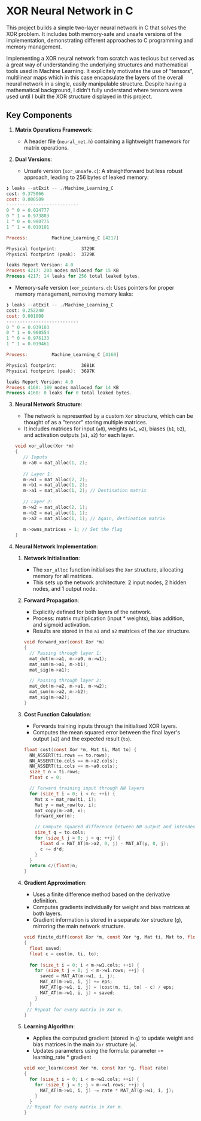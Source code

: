 # XOR Neural Network in C

This project builds a simple two-layer neural network in C that solves the XOR problem. It includes both memory-safe and unsafe versions of the implementation, demonstrating different approaches to C programming and memory management.

Implementing a XOR neural network from scratch was tedious but served as a great way of understanding the underlying structures and mathematical tools used in Machine Learning. It explicitely motivates the use of "tensors", multilinear maps which in this case encapsulate the layers of the overall neural network in a single, easily manipulable structure. Despite having a mathematical background, I didn't fully understand where tensors were used until I built the XOR structure displayed in this project.

## Key Components

1. **Matrix Operations Framework**:
   - A header file (`neural_net.h`) containing a lightweight framework for matrix operations.

2. **Dual Versions**:
   - Unsafe version (`xor_unsafe.c`): A straightforward but less robust approach, leading to 256 bytes of leaked memory:
  ```powershell
  ❯ leaks --atExit -- ./Machine_Learning_C
  cost: 0.375066
  cost: 0.000509
  ---------------------------
  0 ^ 0 = 0.024777
  0 ^ 1 = 0.973803
  1 ^ 0 = 0.980775
  1 ^ 1 = 0.019101
  
  Process:         Machine_Learning_C [4217]
  
  Physical footprint:         3729K
  Physical footprint (peak):  3729K
  
  leaks Report Version: 4.0
  Process 4217: 203 nodes malloced for 15 KB
  Process 4217: 14 leaks for 256 total leaked bytes.
  ```  
  
   - Memory-safe version (`xor_pointers.c`): Uses pointers for proper memory management, removing memory leaks:
  ```powershell
  ❯ leaks --atExit -- ./Machine_Learning_C
  cost: 0.252240
  cost: 0.001008
  ---------------------------
  0 ^ 0 = 0.039103
  0 ^ 1 = 0.960554
  1 ^ 0 = 0.976133
  1 ^ 1 = 0.019461
  
  Process:         Machine_Learning_C [4160]
  
  Physical footprint:         3681K
  Physical footprint (peak):  3697K
  
  leaks Report Version: 4.0
  Process 4160: 189 nodes malloced for 14 KB
  Process 4160: 0 leaks for 0 total leaked bytes.
  ```

3. **Neural Network Structure**:
   - The network is represented by a custom `Xor` structure, which can be thought of as a "tensor" storing multiple matrices.
   - It includes matrices for input (`a0`), weights (`w1`, `w2`), biases (`b1`, `b2`), and activation outputs (`a1`, `a2`) for each layer.

   ```c
   void xor_alloc(Xor *m)
   {
      // Inputs
      m->a0 = mat_alloc(1, 2);
    
      // Layer 1:
      m->w1 = mat_alloc(2, 2);
      m->b1 = mat_alloc(1, 2);
      m->a1 = mat_alloc(1, 2); // Destination matrix
    
      // Layer 2:
      m->w2 = mat_alloc(2, 1);
      m->b2 = mat_alloc(1, 1);
      m->a2 = mat_alloc(1, 1); // Again, destination matrix
    
      m->owns_matrices = 1; // Set the flag
   }
   ```

4. **Neural Network Implementation**:

   1. **Network Initialisation**:
      - The `xor_alloc` function initialises the `Xor` structure, allocating memory for all matrices.
      - This sets up the network architecture: 2 input nodes, 2 hidden nodes, and 1 output node.

   2. **Forward Propagation**: 
      - Explicitly defined for both layers of the network.
      - Process: matrix multiplication (input * weights), bias addition, and sigmoid activation.
      - Results are stored in the `a1` and `a2` matrices of the `Xor` structure.

      ```c
      void forward_xor(const Xor *m)
      {
        // Passing through layer 1:
        mat_dot(m->a1, m->a0, m->w1);
        mat_sum(m->a1, m->b1);
        mat_sig(m->a1);
      
        // Passing through layer 2:
        mat_dot(m->a2, m->a1, m->w2);
        mat_sum(m->a2, m->b2);
        mat_sig(m->a2);
      }
      ```  

   3. **Cost Function Calculation**: 
      - Forwards training inputs through the initialised XOR layers.
      - Computes the mean squared error between the final layer's output (`a2`) and the expected result (`to`).

      ```c
      float cost(const Xor *m, Mat ti, Mat to) {
        NN_ASSERT(ti.rows == to.rows);   
        NN_ASSERT(to.cols == m->a2.cols); 
        NN_ASSERT(ti.cols == m->a0.cols); 
        size_t n = ti.rows;
        float c = 0;
      
        // Forward training input through NN layers
        for (size_t i = 0; i < n; ++i) {
          Mat x = mat_row(ti, i);
          Mat y = mat_row(to, i);
          mat_copy(m->a0, x);
          forward_xor(m);
      
          // Compute squared difference between NN output and intended output
          size_t q = to.cols;
          for (size_t j = 0; j < q; ++j) {
            float d = MAT_AT(m->a2, 0, j) - MAT_AT(y, 0, j);
            c += d*d;
          }
        }
        return c/(float)n;
      }
      ```

   4. **Gradient Approximation**: 
      - Uses a finite difference method based on the derivative definition.
      - Computes gradients individually for weight and bias matrices at both layers.
      - Gradient information is stored in a separate `Xor` structure (`g`), mirroring the main network structure.

      ```c
      void finite_diff(const Xor *m, const Xor *g, Mat ti, Mat to, float eps)
      {
        float saved;
        float c = cost(m, ti, to);
        
        for (size_t i = 0; i < m->w1.cols; ++i) {
          for (size_t j = 0; j < m->w1.rows; ++j) {
            saved = MAT_AT(m->w1, i, j);
            MAT_AT(m->w1, i, j) += eps;
            MAT_AT(g->w1, i, j) = (cost(m, ti, to) - c) / eps;
            MAT_AT(m->w1, i, j) = saved;
          }
        }
       // Repeat for every matrix in Xor m.
      }
      ```

   5. **Learning Algorithm**: 
      - Applies the computed gradient (stored in `g`) to update weight and bias matrices in the main `Xor` structure (`m`).
      - Updates parameters using the formula: parameter -= learning_rate * gradient

      ```c
      void xor_learn(const Xor *m, const Xor *g, float rate)
      {
        for (size_t i = 0; i < m->w1.cols; ++i) {
          for (size_t j = 0; j < m->w1.rows; ++j) {
            MAT_AT(m->w1, i, j) -= rate * MAT_AT(g->w1, i, j);
          }
        }
       // Repeat for every matrix in Xor m.
      }
      ```
